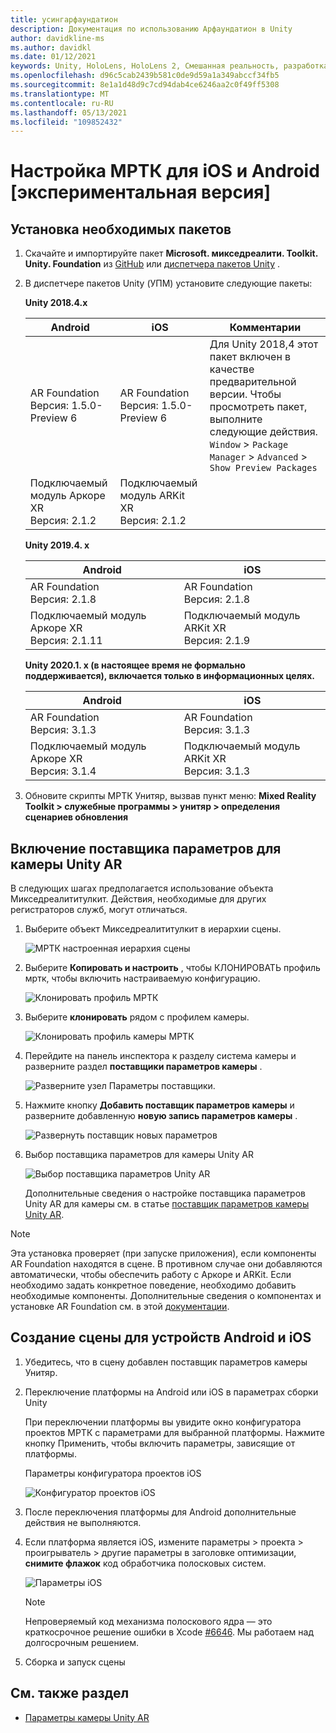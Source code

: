 ```yaml
---
title: усингарфаундатион
description: Документация по использованию Арфаундатион в Unity
author: davidkline-ms
ms.author: davidkl
ms.date: 01/12/2021
keywords: Unity, HoloLens, HoloLens 2, Смешанная реальность, разработка, МРТК, AR Core, AR Kit
ms.openlocfilehash: d96c5cab2439b581c0de9d59a1a349abccf34fb5
ms.sourcegitcommit: 8e1a1d48d9c7cd94dab4ce6246aa2c0f49ff5308
ms.translationtype: MT
ms.contentlocale: ru-RU
ms.lasthandoff: 05/13/2021
ms.locfileid: "109852432"
---
```

# <a name="how-to-configure-mrtk-for-ios-and-android-experimental"></a>Настройка МРТК для iOS и Android [экспериментальная версия]

## <a name="install-required-packages"></a>Установка необходимых пакетов

1. Скачайте и импортируйте пакет **Microsoft. микседреалити. Toolkit. Unity. Foundation** из [GitHub](https://github.com/microsoft/MixedRealityToolkit-Unity/releases/tag/v2.3.0) или [диспетчера пакетов Unity](../configuration/usingupm.md) .

1. В диспетчере пакетов Unity (УПМ) установите следующие пакеты:

    **Unity 2018.4.x**

    | **Android** | **iOS** | Комментарии |
    | --- | --- | --- |
    | AR Foundation  <br/> Версия: 1.5.0-Preview 6 | AR Foundation  <br/> Версия: 1.5.0-Preview 6 | Для Unity 2018,4 этот пакет включен в качестве предварительной версии. Чтобы просмотреть пакет, выполните следующие действия. `Window` > `Package Manager` > `Advanced` > `Show Preview Packages` |
    | Подключаемый модуль Аркоре XR <br/> Версия: 2.1.2 | Подключаемый модуль ARKit XR <br/> Версия: 2.1.2 | |

    **Unity 2019.4. x**

    | **Android** | **iOS** |
    | --- | --- |
    | AR Foundation  <br/> Версия: 2.1.8 |  AR Foundation  <br/> Версия: 2.1.8 |
    | Подключаемый модуль Аркоре XR <br/> Версия: 2.1.11 | Подключаемый модуль ARKit XR <br/> Версия: 2.1.9 |

    **Unity 2020.1. x (в настоящее время не формально поддерживается), включается только в информационных целях.**

    | **Android** | **iOS** |
    | --- | --- |
    | AR Foundation  <br/> Версия: 3.1.3 |  AR Foundation  <br/> Версия: 3.1.3 |
    | Подключаемый модуль Аркоре XR <br/> Версия: 3.1.4 | Подключаемый модуль ARKit XR <br/> Версия: 3.1.3 |

1. Обновите скрипты МРТК Унитяр, вызвав пункт меню: **Mixed Reality Toolkit > служебные программы > унитяр > определения сценариев обновления**

## <a name="enabling-the-unity-ar-camera-settings-provider"></a>Включение поставщика параметров для камеры Unity AR

В следующих шагах предполагается использование объекта Микседреалититулкит. Действия, необходимые для других регистраторов служб, могут отличаться.

1. Выберите объект Микседреалититулкит в иерархии сцены.

    ![МРТК настроенная иерархия сцены](../features/images/MRTK_ConfiguredHierarchy.png)

1. Выберите **Копировать и настроить** , чтобы КЛОНИРОВАТЬ профиль мртк, чтобы включить настраиваемую конфигурацию.

    ![Клонировать профиль МРТК](../features/images/camera-system/CloneProfileARFoundation.png)

1. Выберите **клонировать** рядом с профилем камеры.

    ![Клонировать профиль камеры МРТК](../features/images/camera-system/CloneCameraProfileARFoundation.png)

1. Перейдите на панель инспектора к разделу система камеры и разверните раздел **поставщики параметров камеры** .

    ![Разверните узел Параметры поставщики.](../features/images/camera-system/ExpandProviders.png)

1. Нажмите кнопку **Добавить поставщик параметров камеры** и разверните добавленную **новую запись параметров камеры** .

    ![Развернуть поставщик новых параметров](../features/images/camera-system/ExpandNewProvider.png)

1. Выбор поставщика параметров для камеры Unity AR

    ![Выбор поставщика параметров Unity AR](../features/images/camera-system/SelectUnityArSettings.png)

    Дополнительные сведения о настройке поставщика параметров Unity AR для камеры см. в статье [поставщик параметров камеры Unity AR](../features/camera-system/unity-ar-camera-settings.md).

> [!NOTE]
> Эта установка проверяет (при запуске приложения), если компоненты AR Foundation находятся в сцене. В противном случае они добавляются автоматически, чтобы обеспечить работу с Аркоре и ARKit.
> Если необходимо задать конкретное поведение, необходимо добавить необходимые компоненты.
> Дополнительные сведения о компонентах и установке AR Foundation см. в этой [документации](https://docs.unity3d.com/Packages/com.unity.xr.arfoundation@2.2/manual/index.html#samples).

## <a name="building-a-scene-for-android-and-ios-devices"></a>Создание сцены для устройств Android и iOS

1. Убедитесь, что в сцену добавлен поставщик параметров камеры Унитяр.

1. Переключение платформы на Android или iOS в параметрах сборки Unity

    При переключении платформы вы увидите окно конфигуратора проектов МРТК с параметрами для выбранной платформы.  Нажмите кнопку Применить, чтобы включить параметры, зависящие от платформы.

    Параметры конфигуратора проектов iOS

    ![Конфигуратор проектов iOS](../features/images/camera-system/MRTKProjectConfigurator.png)

1. После переключения платформы для Android дополнительные действия не выполняются.

1. Если платформа является iOS, измените параметры > проекта > проигрыватель > другие параметры в заголовке оптимизации, **снимите флажок** код обработчика полосковых систем.

    ![Параметры iOS](../features/images/camera-system/UncheckStripEngineCodeiOS.png)

    > [!NOTE]
    > Непроверяемый код механизма полоскового ядра — это краткосрочное решение ошибки в Xcode [#6646](https://github.com/microsoft/MixedRealityToolkit-Unity/issues/6646).  Мы работаем над долгосрочным решением.

1. Сборка и запуск сцены

## <a name="see-also"></a>См. также раздел

- [Параметры камеры Unity AR](../features/camera-system/unity-ar-camera-settings.md)
